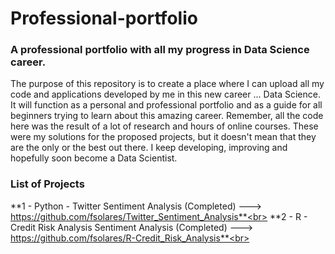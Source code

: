 # Professional-portfolio

### A professional portfolio with all my progress in Data Science career.

The purpose of this repository is to create a place where I can upload all my code and applications developed by me in this new career ... Data Science.
It will function as a personal and professional portfolio and as a guide for all beginners trying to learn about this amazing career.
Remember, all the code here was the result of a lot of research and hours of online courses. These were my solutions for the proposed projects, but it doesn't mean that they are the only or the best out there.
I keep developing, improving and hopefully soon become a Data Scientist.

### List of Projects

**1 - Python - Twitter Sentiment Analysis (Completed) ---> https://github.com/fsolares/Twitter_Sentiment_Analysis**<br>
**2 - R - Credit Risk Analysis Sentiment Analysis (Completed) ---> https://github.com/fsolares/R-Credit_Risk_Analysis**<br>
